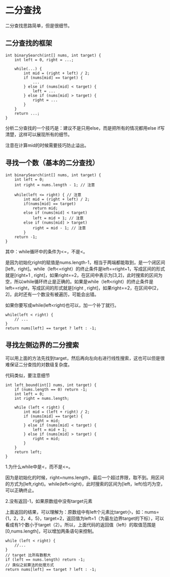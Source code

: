# 二分查找
二分查找思路简单，但是很细节。

## 二分查找的框架
```
int binarySearch(int[] nums, int target) {
    int left = 0, right = ...;

    while(...) {
        int mid = (right + left) / 2;
        if (nums[mid] == target) {
            ...
        } else if (nums[mid] < target) {
            left = ...
        } else if (nums[mid] > target) {
            right = ...
        }
    }
    return ...;
}
```
分析二分查找的一个技巧是：建议不是只用else，而是把所有的情况都用else if写清楚，这样可以展现所有的细节。

注意在计算mid的时候需要技巧防止溢出。


## 寻找一个数（基本的二分查找）
```
int binarySearch(int[] nums, int target) {
    int left = 0; 
    int right = nums.length - 1; // 注意

    while(left <= right) { // 注意
        int mid = (right + left) / 2;
        if(nums[mid] == target)
            return mid; 
        else if (nums[mid] < target)
            left = mid + 1; // 注意
        else if (nums[mid] > target)
            right = mid - 1; // 注意
        }
    return -1;
}
```
其中：while循环中的条件为<=，不是<。

是因为初始化right的赋值是nums.length-1，相当于两端都能取到，是一个闭区间[left，right]。while（left<=right）的终止条件是left==right+1，写成区间的形式就是[right+1 , right]，如果right==2，在区间中表示为[3,2]，此时搜索的区间为空，所以while循环终止是正确的。如果是while（left<right）的终止条件是left==right，写成区间的形式就是[right , right]，如果right==2，在区间中[2，2]，此时还有一个数没有被遍历，可能会出错。

如果你要写成while(left<right)也可以，加一个补丁就行。
```
while(left < right) {
    // ...
}
return nums[left] == target ? left : -1;
```

## 寻找左侧边界的二分搜索
可以用上面的方法先找到target，然后再向左向右进行线性搜索，这也可以但是很难保证二分查找的对数级复杂度。

代码类似，要注意细节
```
int left_bound(int[] nums, int target) {
    if (nums.length == 0) return -1;
    int left = 0;
    int right = nums.length; 

    while (left < right) { 
        int mid = (left + right) / 2;
        if (nums[mid] == target) {
            right = mid;
        } else if (nums[mid] < target) {
            left = mid + 1;
        } else if (nums[mid] > target) {
            right = mid; 
        }
    }
    return left;
}
```
1.为什么while中是<，而不是<=。

因为是初始化的时候，right=nums.length，最后一个超过界限，取不到。用区间的方式为[left,right)。while(left<right)，此时搜索的区间为[left，left)恰巧为空，可以正确终止。

2.没有返回-1，如果原数组中没有target元素

上面返回的结果，可以理解为：原数组中有left个元素比target小，如：nums={1，2，2，4，5}，target=2，返回值为left=1（为最左边界target的下标），可以看成有1个数小于target（2）。所以，上面代码的返回值（left）的取值范围是[0,nums.length]，可以增加两条语句来控制。
```
while (left < right) {
    //...
}
// target 比所有数都大
if (left == nums.length) return -1;
// 类似之前算法的处理方式
return nums[left] == target ? left : -1;
```





































